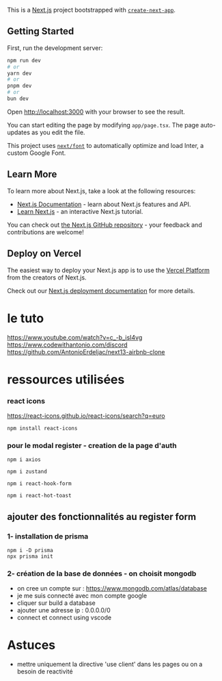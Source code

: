 This is a [Next.js](https://nextjs.org/) project bootstrapped with [`create-next-app`](https://github.com/vercel/next.js/tree/canary/packages/create-next-app).

## Getting Started

First, run the development server:

```bash
npm run dev
# or
yarn dev
# or
pnpm dev
# or
bun dev
```

Open [http://localhost:3000](http://localhost:3000) with your browser to see the result.

You can start editing the page by modifying `app/page.tsx`. The page auto-updates as you edit the file.

This project uses [`next/font`](https://nextjs.org/docs/basic-features/font-optimization) to automatically optimize and load Inter, a custom Google Font.

## Learn More

To learn more about Next.js, take a look at the following resources:

- [Next.js Documentation](https://nextjs.org/docs) - learn about Next.js features and API.
- [Learn Next.js](https://nextjs.org/learn) - an interactive Next.js tutorial.

You can check out [the Next.js GitHub repository](https://github.com/vercel/next.js/) - your feedback and contributions are welcome!

## Deploy on Vercel

The easiest way to deploy your Next.js app is to use the [Vercel Platform](https://vercel.com/new?utm_medium=default-template&filter=next.js&utm_source=create-next-app&utm_campaign=create-next-app-readme) from the creators of Next.js.

Check out our [Next.js deployment documentation](https://nextjs.org/docs/deployment) for more details.

# le tuto
https://www.youtube.com/watch?v=c_-b_isI4vg
https://www.codewithantonio.com/discord
https://github.com/AntonioErdeljac/next13-airbnb-clone



# ressources utilisées

### react icons
https://react-icons.github.io/react-icons/search?q=euro

```
npm install react-icons
```

### pour le modal register - creation de la page d'auth
```
npm i axios
```

```
npm i zustand
```
```
npm i react-hook-form
```

```
npm i react-hot-toast
```

## ajouter des fonctionnalités au register form
### 1- installation de prisma

```
npm i -D prisma
npx prisma init

```
### 2- création de la base de données - on choisit mongodb

- on cree un compte sur : https://www.mongodb.com/atlas/database
- je me suis connecté avec mon compte google
- cliquer sur build a database
- ajouter une adresse ip : 0.0.0.0/0 
- connect et connect using vscode




# Astuces
- mettre uniquement la directive 'use client' dans les pages ou on a besoin de reactivité
